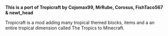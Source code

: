 **This is a port of Tropicraft by Cojomax99, MrRube, Corosus, FishTaco567 &  newt_head**

Tropicraft is a mod adding many tropical themed blocks, items and a an entire tropical dimension called The Tropics to Minecraft.


